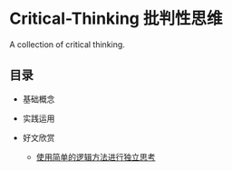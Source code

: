 # Critical-Thinking 批判性思维
A collection of critical thinking.



**目录**
----------

- 基础概念



- 实践运用



- 好文欣赏
  - [使用简单的逻辑方法进行独立思考](好文欣赏/使用简单的逻辑方法进行独立思考.md)



